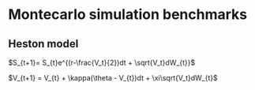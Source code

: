 # Montecarlo simulation benchmarks

## Heston model

$S_{t+1}= S_{t}e^{(r-\frac{V_t}{2})dt + \sqrt{V_t}dW_{t}}$

$V_{t+1} = V_{t} + \kappa(\theta - V_{t})dt + \xi\sqrt{V_t}dW_{t}$
